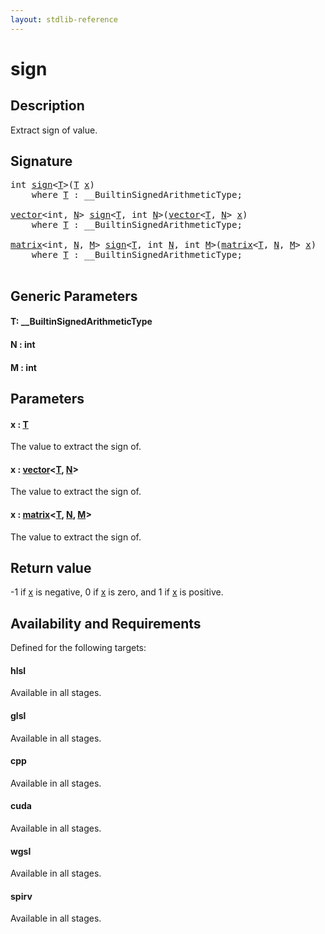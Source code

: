 ```yaml
---
layout: stdlib-reference
---
```


# sign

## Description

Extract sign of value.



## Signature 

<pre>
<span class="code_keyword">int</span> <a href="sign.html">sign</a>&lt;<a href="sign.html#typeparam-T" class="code_type">T</a>&gt;(<a href="sign.html#typeparam-T" class="code_type">T</a> <a href="sign.html#decl-x" class="code_param">x</a>)
    <span class='code_keyword'>where</span> <a href="sign.html#typeparam-T" class="code_type">T</a> : __BuiltinSignedArithmeticType;

<a href="../types/vector/index.html" class="code_type">vector</a>&lt;<span class="code_keyword">int</span>, <a href="sign.html#decl-N" class="code_var">N</a>&gt; <a href="sign.html">sign</a>&lt;<a href="sign.html#typeparam-T" class="code_type">T</a>, <span class="code_keyword">int</span> <a href="sign.html#decl-N" class="code_var">N</a>&gt;(<a href="../types/vector/index.html" class="code_type">vector</a>&lt;<a href="sign.html#typeparam-T" class="code_type">T</a>, <a href="sign.html#decl-N" class="code_var">N</a>&gt; <a href="sign.html#decl-x" class="code_param">x</a>)
    <span class='code_keyword'>where</span> <a href="sign.html#typeparam-T" class="code_type">T</a> : __BuiltinSignedArithmeticType;

<a href="../types/matrix/index.html" class="code_type">matrix</a>&lt;<span class="code_keyword">int</span>, <a href="sign.html#decl-N" class="code_var">N</a>, <a href="sign.html#decl-M" class="code_var">M</a>&gt; <a href="sign.html">sign</a>&lt;<a href="sign.html#typeparam-T" class="code_type">T</a>, <span class="code_keyword">int</span> <a href="sign.html#decl-N" class="code_var">N</a>, <span class="code_keyword">int</span> <a href="sign.html#decl-M" class="code_var">M</a>&gt;(<a href="../types/matrix/index.html" class="code_type">matrix</a>&lt;<a href="sign.html#typeparam-T" class="code_type">T</a>, <a href="sign.html#decl-N" class="code_var">N</a>, <a href="sign.html#decl-M" class="code_var">M</a>&gt; <a href="sign.html#decl-x" class="code_param">x</a>)
    <span class='code_keyword'>where</span> <a href="sign.html#typeparam-T" class="code_type">T</a> : __BuiltinSignedArithmeticType;

</pre>

## Generic Parameters

####  <a id="typeparam-T"></a>T: \_\_BuiltinSignedArithmeticType
####  <a id="decl-N"></a>N  : int
####  <a id="decl-M"></a>M  : int

## Parameters

####  <a id="decl-x"></a>x  : [T](sign.html#typeparam-T)
The value to extract the sign of.

####  <a id="decl-x"></a>x  : [vector](../types/vector/index.html)\<[T](../types/vector/index.html#typeparam-T), [N](../types/vector/index.html#decl-N)\>
The value to extract the sign of.

####  <a id="decl-x"></a>x  : [matrix](../types/matrix/index.html)\<[T](../types/matrix/t-0.html), [N](../types/matrix/index.html#decl-N), [M](../types/matrix/index.html#decl-M)\>
The value to extract the sign of.


## Return value
-1 if <span class='code'><a href="sign.html#decl-x" class="code_param">x</a></span> is negative, 0 if <span class='code'><a href="sign.html#decl-x" class="code_param">x</a></span> is zero, and 1 if <span class='code'><a href="sign.html#decl-x" class="code_param">x</a></span> is positive.


## Availability and Requirements

Defined for the following targets:

#### hlsl
Available in all stages.

#### glsl
Available in all stages.

#### cpp
Available in all stages.

#### cuda
Available in all stages.

#### wgsl
Available in all stages.

#### spirv
Available in all stages.



